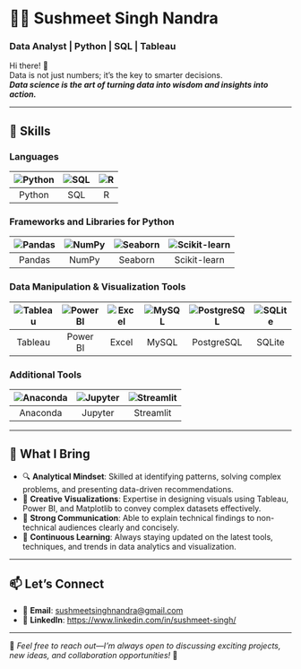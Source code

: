 # 👨‍💻 Sushmeet Singh Nandra  
### Data Analyst | Python | SQL | Tableau  

Hi there! 👋  
Data is not just numbers; it’s the key to smarter decisions. 
<br>
***Data science is the art of turning data into wisdom and insights into action.***

---

## 🚀 Skills  

### **Languages**  
| ![Python](https://img.icons8.com/color/48/000000/python.png) | ![SQL](https://img.icons8.com/ios-filled/50/4a90e2/sql.png) | ![R](https://img.icons8.com/fluency/48/000000/r-project.png) |
|:---:|:---:|:---:|
| Python | SQL | R |

### **Frameworks and Libraries for Python**  
| ![Pandas](https://img.shields.io/badge/Pandas-150458?style=for-the-badge&logo=pandas&logoColor=white) | ![NumPy](https://img.icons8.com/color/48/000000/numpy.png) |  ![Seaborn](https://img.shields.io/badge/Seaborn-3776AB?style=for-the-badge&logo=python&logoColor=white) | ![Scikit-learn](https://img.shields.io/badge/Scikit--Learn-F7931E?style=for-the-badge&logo=scikitlearn&logoColor=white) |
|:---:|:---:|:---:|:---:|
| Pandas | NumPy | Seaborn | Scikit-learn |

### **Data Manipulation & Visualization Tools**  
| ![Tableau](https://img.icons8.com/color/48/000000/tableau-software.png) | ![Power BI](https://img.icons8.com/color/48/000000/power-bi.png) | ![Excel](https://img.icons8.com/?size=48&id=117561&format=png&color=000000) | ![MySQL](https://img.icons8.com/color/48/000000/mysql-logo.png) | ![PostgreSQL](https://img.icons8.com/color/48/000000/postgreesql.png) | ![SQLite](https://img.icons8.com/ios-filled/50/4a90e2/sql.png) |
|:---:|:---:|:---:|:---:|:---:|:---:|
| Tableau | Power BI | Excel | MySQL | PostgreSQL | SQLite |

### **Additional Tools**  
| ![Anaconda](https://img.shields.io/badge/Anaconda-44A833?style=for-the-badge&logo=anaconda&logoColor=white) | ![Jupyter](https://img.shields.io/badge/Jupyter-F37626?style=for-the-badge&logo=jupyter&logoColor=white) | ![Streamlit](https://img.shields.io/badge/Streamlit-FF4B4B?style=for-the-badge&logo=streamlit&logoColor=white) |
|:---:|:---:|:---:|
| Anaconda | Jupyter | Streamlit |

---

## 🌟 What I Bring  

- 🔍 **Analytical Mindset**: Skilled at identifying patterns, solving complex problems, and presenting data-driven recommendations.  
- 🎨 **Creative Visualizations**: Expertise in designing visuals using Tableau, Power BI, and Matplotlib to convey complex datasets effectively.  
- 💬 **Strong Communication**: Able to explain technical findings to non-technical audiences clearly and concisely.  
- 🚀 **Continuous Learning**: Always staying updated on the latest tools, techniques, and trends in data analytics and visualization.  

---

## 📫 Let’s Connect  

- 📧 **Email**: sushmeetsinghnandra@gmail.com
- 💼 **LinkedIn**: https://www.linkedin.com/in/sushmeet-singh/ 

---

🌟 _Feel free to reach out—I’m always open to discussing exciting projects, new ideas, and collaboration opportunities!_ 🌟
